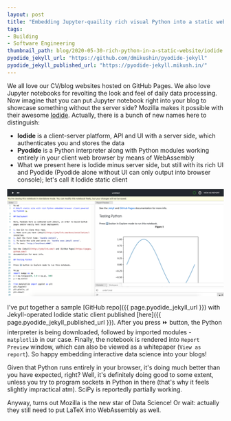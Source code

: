 ```yaml
---
layout: post
title: "Embedding Jupyter-quaility rich visual Python into a static website"
tags:
- Building
- Software Engineering
thumbnail_path: blog/2020-05-30-rich-python-in-a-static-website/iodide.png
pyodide_jekyll_url: "https://github.com/dmikushin/pyodide-jekyll"
pyodide_jekyll_published_url: "https://pyodide-jekyll.mikush.in/"
---
```


We all love our CV/blog websites hosted on GitHub Pages. We also love Jupyter notebooks for revolting the look and feel of daily data processing. Now imagine that you can put Jupyter notebook right into your blog to showcase something without the server side? Mozilla makes it possible with their awesome [Iodide](https://iodide.io/). Actually, there is a bunch of new names here to distinguish:

* **Iodide** is a client-server platform, API and UI with a server side, which authenticates you and stores the data
* **Pyodide** is a Python interpreter along with Python modules working entirely in your client web browser by means of WebAssembly
* What we present here is Iodide minus server side, but still with its rich UI and Pyodide (Pyodide alone without UI can only output into browser console); let's call it Iodide static client

![alt text](\assets\img\blog\2020-05-30-rich-python-in-a-static-website\pyodide_jekyll_window.png)

I've put together a sample [GitHub repo]({{ page.pyodide_jekyll_url }}) with Jekyll-operated Iodide static client published [here]({{ page.pyodide_jekyll_published_url }}). After you press ⏩ button, the Python interpreter is being downloaded, followed by imported modules - `matplotlib` in our case. Finally, the notebook is rendered into `Report Preview` window, which can also be viewed as a whitepaper (`View as report`). So happy embedding interactive data science into your blogs!

Given that Python runs entirely in your browser, it's doing much better than you have expected, right? Well, it's definitely doing good to some extent, unless you try to program sockets in Python in there (that's why it feels slightly impractical atm). SciPy is reportedly partially working.

Anyway, turns out Mozilla is the new star of Data Science! Or wait: actually they still need to put LaTeX into WebAssembly as well.

